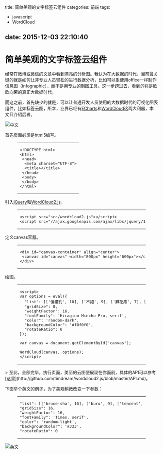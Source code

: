 title: 简单美观的文字标签云组件
categories: 前端
tags:
  - javascript
  - WordCloud

date: 2015-12-03 22:10:40
---
 
 

# 简单美观的文字标签云组件

  </header>

  <div class="entry">

经常在微博或微信的文章中看到漂亮的分析图。我认为在大数据的时代，目前最关键的就是如何让非专业人员轻松的进行数据分析，比如可以象使用office一样制作信息图（infographic），而不是用专业的制图工具。这一步跨过去，看到的将是欣欣向荣的真正大数据时代。

而这之前，首先缺少的就是，可以让普通开发人员使用的大数据时代的可视化图表组件，比如标签云图，所幸，业界已经有[ECharts](http://github.com/ecomfe/echarts)和[WordCloud](http://github.com/timdream/wordcloud)这两大利器，本文只介绍后者。

![中文](http://bruce.u.qiniudn.com/2014/02/10/wordcloud-cn.jpg)

<a id="more"></a>

首先页面必须是html5编写。
<figure class="highlight xml"><table><tr><td class="code"><pre><span class="line"><span class="doctype">&lt;!DOCTYPE html&gt;</span></span>
<span class="line"><span class="tag">&lt;<span class="title">html</span>&gt;</span></span>
<span class="line"> <span class="tag">&lt;<span class="title">head</span>&gt;</span></span>
<span class="line">  <span class="tag">&lt;<span class="title">meta</span> <span class="attribute">charset</span>=<span class="value">"UTF-8"</span>&gt;</span></span>
<span class="line">  <span class="tag">&lt;<span class="title">title</span>&gt;</span><span class="tag">&lt;/<span class="title">title</span>&gt;</span></span>
<span class="line"> <span class="tag">&lt;/<span class="title">head</span>&gt;</span></span>
<span class="line"> <span class="tag">&lt;<span class="title">body</span>&gt;</span>	</span>
<span class="line"> <span class="tag">&lt;/<span class="title">body</span>&gt;</span></span>
<span class="line"><span class="tag">&lt;/<span class="title">html</span>&gt;</span></span>
</pre></td></tr></table></figure>

引入[jQuery](http://jquery.com/)和[WordCloud2.js](http://github.com/timdream/wordcloud2.js)。

<figure class="highlight xml"><table><tr><td class="code"><pre><span class="line"><span class="tag">&lt;<span class="title">script</span> <span class="attribute">src</span>=<span class="value">"src/wordcloud2.js"</span>&gt;</span><span class="undefined"></span><span class="tag">&lt;/<span class="title">script</span>&gt;</span></span>
<span class="line"><span class="tag">&lt;<span class="title">script</span> <span class="attribute">src</span>=<span class="value">"//ajax.googleapis.com/ajax/libs/jquery/1/jquery.min.js"</span>&gt;</span><span class="undefined"></span><span class="tag">&lt;/<span class="title">script</span>&gt;</span></span>
</pre></td></tr></table></figure>

定义canvas容器。

<figure class="highlight stylus"><table><tr><td class="code"><pre><span class="line">&lt;<span class="tag">div</span> id=<span class="string">"canvas-container"</span> align=<span class="string">"center"</span>&gt;</span>
<span class="line"> &lt;<span class="tag">canvas</span> id=<span class="string">"canvas"</span> <span class="attribute">width</span>=<span class="string">"800px"</span> <span class="attribute">height</span>=<span class="string">"600px"</span>&gt;&lt;/canvas&gt;</span>
<span class="line">&lt;/div&gt;</span>
</pre></td></tr></table></figure>

绘图。

<figure class="highlight xml"><table><tr><td class="code"><pre><span class="line"><span class="tag">&lt;<span class="title">script</span>&gt;</span><span class="prolog"> </span>
<span class="line"><span class="atom">var</span> <span class="atom">options</span> = <span class="atom">eval</span>(&#123;</span>
<span class="line">  <span class="string">"list"</span>: [[<span class="string">'傻猎豹'</span>, <span class="number">10</span>], [<span class="string">'不如'</span>, <span class="number">9</span>], [<span class="string">'麻花疼'</span>, <span class="number">7</span>], [<span class="string">'麻云'</span>, <span class="number">6</span>],[<span class="string">'李眼红'</span>, <span class="number">4</span>], [<span class="string">'雷布斯'</span>, <span class="number">5</span>],[<span class="string">'周红衣'</span>, <span class="number">4</span>],[<span class="string">'刘墙洞'</span>, <span class="number">3</span>],[<span class="string">'李国情'</span>, <span class="number">3</span>]],</span>
<span class="line">  <span class="string">"gridSize"</span>: <span class="number">8</span>,</span>
<span class="line">  <span class="string">"weightFactor"</span>: <span class="number">16</span>,</span>
<span class="line">  <span class="string">"fontFamily"</span>: <span class="string">'Hiragino Mincho Pro, serif'</span>,</span>
<span class="line">  <span class="string">"color"</span>: <span class="string">'random-dark'</span>,</span>
<span class="line">  <span class="string">"backgroundColor"</span>: <span class="string">'#f0f0f0'</span>,</span>
<span class="line">  <span class="string">"rotateRatio"</span>: <span class="number">0</span></span>
<span class="line">&#125;);</span>
<span class="line"></span>
<span class="line"><span class="atom">var</span> <span class="atom">canvas</span> = <span class="atom">document</span>.<span class="atom">getElementById</span>(<span class="string">'canvas'</span>);</span>
<span class="line"></span>
<span class="line"><span class="name">WordCloud</span>(<span class="atom">canvas</span>, <span class="atom">options</span>);</span>
<span class="line"></span><span class="tag">&lt;/<span class="title">script</span>&gt;</span></span>
</pre></td></tr></table></figure>
> 至此，全部完毕。执行页面，美丽的云图便展现在你面前，具体的API可以参考[这里](http://github.com/timdream/wordcloud2.js/blob/master/API.md)。

下面举个英文的例子，为了美观稍微改变一下参数：

<figure class="highlight prolog"><table><tr><td class="code"><pre><span class="line"><span class="string">"list"</span>: [[<span class="string">'bruce-sha'</span>, <span class="number">10</span>], [<span class="string">'buru'</span>, <span class="number">9</span>], [<span class="string">'tencent'</span>, <span class="number">7</span>], [<span class="string">'alibaba'</span>, <span class="number">6</span>], [<span class="string">'baidu'</span>, <span class="number">4</span>], [<span class="string">'xiaomi'</span>, <span class="number">5</span>],[<span class="string">'360'</span>, <span class="number">4</span>],[<span class="string">'jingdong'</span>, <span class="number">3</span>],[<span class="string">'dangdang'</span>, <span class="number">3</span>],[<span class="string">'ibruce.info'</span>, <span class="number">1</span>]],</span>
<span class="line"><span class="string">"gridSize"</span>: <span class="number">16</span>,</span>
<span class="line"><span class="string">"weightFactor"</span>: <span class="number">16</span>,</span>
<span class="line"><span class="string">"fontFamily"</span>: <span class="string">'Times, serif'</span>,</span>
<span class="line"><span class="string">"color"</span>: <span class="string">'random-light'</span>,</span>
<span class="line"><span class="string">"backgroundColor"</span>: <span class="string">'#333'</span>,</span>
<span class="line"><span class="string">"rotateRatio"</span>: <span class="number">0</span></span>
</pre></td></tr></table></figure>

![英文](http://bruce.u.qiniudn.com/2014/02/10/wordcloud-en.jpg)
